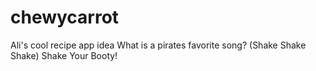 # chewycarrot
Ali's cool recipe app idea
What is a pirates favorite song? (Shake Shake Shake) Shake Your Booty!
